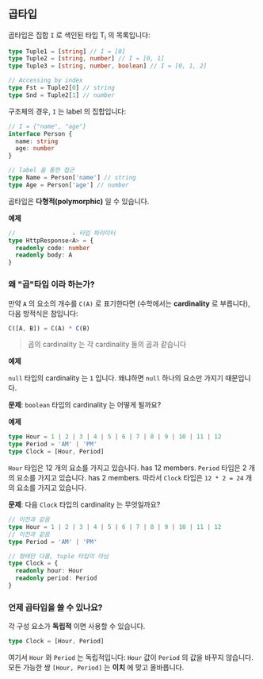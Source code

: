 ## 곱타입

곱타입은 집합 `I` 로 색인된 타입 T<sub>i</sub> 의 목록입니다:

```typescript
type Tuple1 = [string] // I = [0]
type Tuple2 = [string, number] // I = [0, 1]
type Tuple3 = [string, number, boolean] // I = [0, 1, 2]

// Accessing by index
type Fst = Tuple2[0] // string
type Snd = Tuple2[1] // number
```

구조체의 경우, `I` 는 label 의 집합입니다:

```typescript
// I = {"name", "age"}
interface Person {
  name: string
  age: number
}

// label 을 통한 접근
type Name = Person['name'] // string
type Age = Person['age'] // number
```

곱타입은 **다형적(polymorphic)** 일 수 있습니다.

**예제**

```typescript
//                ↓ 타입 파라미터
type HttpResponse<A> = {
  readonly code: number
  readonly body: A
}
```

### 왜 "곱"타입 이라 하는가?

만약 `A` 의 요소의 개수를 `C(A)` 로 표기한다면 (수학에서는 **cardinality** 로 부릅니다), 다음 방적식은 참입니다:

```typescript
C([A, B]) = C(A) * C(B)
```

> 곱의 cardinality 는 각 cardinality 들의 곱과 같습니다

**예제**

`null` 타입의 cardinality 는 `1` 입니다. 왜냐하면 `null` 하나의 요소만 가지기 때문입니다.

**문제**: `boolean` 타입의 cardinality 는 어떻게 될까요?

**예제**

```typescript
type Hour = 1 | 2 | 3 | 4 | 5 | 6 | 7 | 8 | 9 | 10 | 11 | 12
type Period = 'AM' | 'PM'
type Clock = [Hour, Period]
```

`Hour` 타입은 12 개의 요소를 가지고 있습니다. has 12 members.
`Period` 타입은 2 개의 요소를 가지고 있습니다. has 2 members.
따라서 `Clock` 타입은 `12 * 2 = 24` 개의 요소를 가지고 있습니다.

**문제**: 다음 `Clock` 타입의 cardinality 는 무엇일까요?

```typescript
// 이전과 같음
type Hour = 1 | 2 | 3 | 4 | 5 | 6 | 7 | 8 | 9 | 10 | 11 | 12
// 이전과 같음
type Period = 'AM' | 'PM'

// 형태만 다름, tuple 타입이 아님
type Clock = {
  readonly hour: Hour
  readonly period: Period
}
```

### 언제 곱타입을 쓸 수 있나요?

각 구성 요소가 **독립적** 이면 사용할 수 있습니다.

```typescript
type Clock = [Hour, Period]
```

여기서 `Hour` 와 `Period` 는 독립적입니다: `Hour` 값이 `Period` 의 값을 바꾸지 않습니다. 모든 가능한 쌍 `[Hour, Period]` 는 **이치** 에 맞고 올바릅니다.
